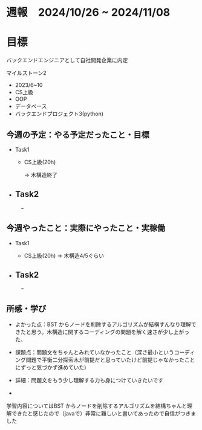 

# 週報　2024/10/26 ~ 2024/11/08

# 目標
バックエンドエンジニアとして自社開発企業に内定

マイルストーン2　
   - 2023/6~10
   - CS上級
   - OOP
   - データベース
   - バックエンドプロジェクト3(python)



## 今週の予定：やる予定だったこと・目標
- Task1
    - CS上級(20h)
        
        → 木構造終了

- Task2
    -  
        
        → 



## 今週やったこと：実際にやったこと・実稼働
- Task1
    - CS上級(20h)
        → 木構造4/5ぐらい
    
- Task2
    -  

        → 

    
## 所感・学び
- よかった点：BST からノードを削除するアルゴリズムが結構すんなり理解できたと思う。木構造に関するコーディングの問題を解く速さが少し上がった、
- 課題点：問題文をちゃんとみれていなかったこと（深さ最小というコーディング問題で平衡二分探索木が前提だと思っていたけど前提じゃなかったことにずっと気づかず進めていた)
- 詳細：問題文をもう少し理解する力も身につけていきたいです

- 　　


学習内容についてはBST からノードを削除するアルゴリズムを結構ちゃんと理解できたと感じたので（javaで）非常に難しいと書いてあったので自信がつきました









